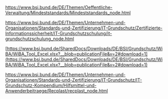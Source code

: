 https://www.bsi.bund.de/DE/Themen/Oeffentliche-Verwaltung/Mindeststandards/Mindeststandards_node.html

https://www.bsi.bund.de/DE/Themen/Unternehmen-und-Organisationen/Standards-und-Zertifizierung/IT-Grundschutz/Zertifizierte-Informationssicherheit/IT-Grundschutzschulung/it-grundschutzschulung_node.html


[https://www.bsi.bund.de/SharedDocs/Downloads/DE/BSI/Grundschutz/WiBA/WiBA_Tool_Excel.xlsx?__blob=publicationFile&v=2#download=1](https://www.bsi.bund.de/SharedDocs/Downloads/DE/BSI/Grundschutz/WiBA/WiBA_Tool_Excel.xlsx?__blob=publicationFile&v=2#download=1)



https://www.bsi.bund.de/DE/Themen/Unternehmen-und-Organisationen/Standards-und-Zertifizierung/IT-Grundschutz/IT-Grundschutz-Kompendium/Hilfsmittel-und-Anwenderbeitraege/Recplast/recplast_node.html


